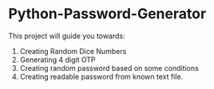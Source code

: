 # Python-Password-Generator

This project will guide you towards:

1. Creating Random Dice Numbers
2. Generating 4 digit OTP
3. Creating random password based on some conditions
4. Creating readable password from known text file.
